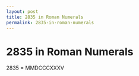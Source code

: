 ```yaml
---
layout: post
title: 2835 in Roman Numerals
permalink: 2835-in-roman-numerals
---
```


# 2835 in Roman Numerals

2835 = MMDCCCXXXV
